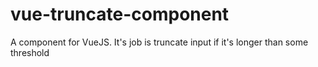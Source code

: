 # vue-truncate-component
A component for VueJS. It's job is truncate input if it's longer than some threshold 
